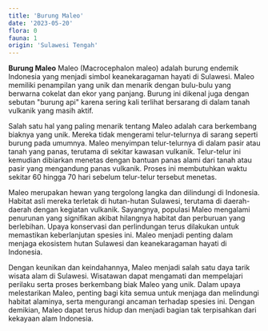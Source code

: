 ```yaml
---
title: 'Burung Maleo'
date: '2023-05-20'
flora: 0
fauna: 1
origin: 'Sulawesi Tengah'
---
```


**Burung Maleo** Maleo (Macrocephalon maleo) adalah burung endemik Indonesia yang menjadi simbol keanekaragaman hayati di Sulawesi. Maleo memiliki penampilan yang unik dan menarik dengan bulu-bulu yang berwarna cokelat dan ekor yang panjang. Burung ini dikenal juga dengan sebutan "burung api" karena sering kali terlihat bersarang di dalam tanah vulkanik yang masih aktif.

Salah satu hal yang paling menarik tentang Maleo adalah cara berkembang biaknya yang unik. Mereka tidak mengerami telur-telurnya di sarang seperti burung pada umumnya. Maleo menyimpan telur-telurnya di dalam pasir atau tanah yang panas, terutama di sekitar kawasan vulkanik. Telur-telur ini kemudian dibiarkan menetas dengan bantuan panas alami dari tanah atau pasir yang mengandung panas vulkanik. Proses ini membutuhkan waktu sekitar 60 hingga 70 hari sebelum telur-telur tersebut menetas.

Maleo merupakan hewan yang tergolong langka dan dilindungi di Indonesia. Habitat asli mereka terletak di hutan-hutan Sulawesi, terutama di daerah-daerah dengan kegiatan vulkanik. Sayangnya, populasi Maleo mengalami penurunan yang signifikan akibat hilangnya habitat dan perburuan yang berlebihan. Upaya konservasi dan perlindungan terus dilakukan untuk memastikan keberlanjutan spesies ini. Maleo menjadi penting dalam menjaga ekosistem hutan Sulawesi dan keanekaragaman hayati di Indonesia.

Dengan keunikan dan keindahannya, Maleo menjadi salah satu daya tarik wisata alam di Sulawesi. Wisatawan dapat mengamati dan mempelajari perilaku serta proses berkembang biak Maleo yang unik. Dalam upaya melestarikan Maleo, penting bagi kita semua untuk menjaga dan melindungi habitat alaminya, serta mengurangi ancaman terhadap spesies ini. Dengan demikian, Maleo dapat terus hidup dan menjadi bagian tak terpisahkan dari kekayaan alam Indonesia.
